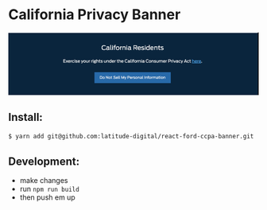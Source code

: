 # California Privacy Banner
![Example:](ca_privacy_banner.png)

## Install:


```bash
$ yarn add git@github.com:latitude-digital/react-ford-ccpa-banner.git
```

## Development:
- make changes
- run `npm run build`
- then push em up
